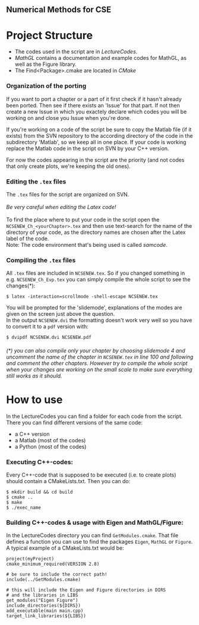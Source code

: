 ## Numerical Methods for CSE

# Project Structure
<ul>
  <li>The codes used in the script are in <i>LectureCodes</i>.</li>
  <li><i>MathGL</i> contains a documentation and example codes for MathGL,
      as well as the Figure library.</li>
  <li>The Find&lt;Package&gt;.cmake are located in <i>CMake</i></li>
</ul>

### Organization of the porting
If you want to port a chapter or a part of it first check if it hasn't 
already been ported. Then see if there exists an 'Issue' for that part.
If not then create a new Issue in which you exactely declare which codes
you will be working on and close you Issue when you're done. <br>

If you're working on a code of the script be sure to copy the Matlab file 
(if it exists) from the SVN repository to the according directory of the code
in the subdirectory 'Matlab', so we keep all in one place. 
If your code is working replace the Matlab code in the script on SVN by your
C++ version.<br>


For now the codes appearing in the script are the priority (and not
codes that only create plots, we're keeping the old ones).

### Editing the <code>.tex</code> files
The <code>.tex</code> files for the script are organized on SVN. <br><br>
<i>Be very careful when editing the Latex code!</i> <br><br>
To find the place where to put your code in the script open the 
<code>NCSENEW_Ch_&lt;yourChapter&gt;.tex</code> and then use text-search
for the name of the directory of your code, as the directory names
are chosen after the Latex label of the code. <br>
Note: The code environment that's being used is called <i>samcode</i>.

### Compiling the <code>.tex</code> files
All <code>.tex</code> files are included in <code>NCSENEW.tex</code>.
So if you changed something in e.g. <code>NCSENEW_Ch_Evp.tex</code> you 
can simply compile the whole script to see the changes(*):
<pre><code>$ latex -interaction=scrollmode -shell-escape NCSENEW.tex</code></pre>
You will be prompted for the 'slidemode', explanations of the modes are given
on the screen just above the question. <br>
In the output <code>NCSENEW.dvi</code> the formatting doesn't work very well
so you have to convert it to a <code>pdf</code> version with:
<pre><code>$ dvipdf NCSENEW.dvi NCSENEW.pdf</code></pre> 

<h6>(*) you can also compile only your chapter by choosing slidemode 4 and
uncomment the name of the chapter in <code>NCSENEW.tex</code> in line 100
and following and comment the other chapters.
However try to compile the whole script when your changes are working on the
small scale to make sure everything still works as it should.</h6>

# How to use
In the LectureCodes you can find a folder for each code from the script. <br>
There you can find different versions of the same code:
<ul>
  <li>a C++ version</li>
  <li>a Matlab (most of the codes)</li>
  <li>a Python (most of the codes)</li>
</ul>

### Executing C++-codes:
Every C++-code that is supposed to be executed (i.e. to create plots) should
contain a CMakeLists.txt.
Then you can do:
<pre><code>$ mkdir build && cd build 
$ cmake ..
$ make 
$ ./exec_name 
</code></pre>


### Building C++-codes & usage with Eigen and MathGL/Figure: <br>
In the LectureCodes directory you can find <code>GetModules.cmake</code>. 
That file defines a function you can use to find the packages 
<code>Eigen</code>, <code>MathGL</code> or <code>Figure</code>.
A typical example of a CMakeLists.txt would be:
<pre><code>project(myProject)
cmake_minimum_required(VERSION 2.8)

# be sure to include the correct path!
include(../GetModules.cmake) 

# this will include the Eigen and Figure directories in DIRS
# and the libraries in LIBS
get_modules("Eigen Figure") 
include_directories(${DIRS})
add_executable(main main.cpp)
target_link_libraries(${LIBS})
</code></pre>


